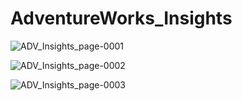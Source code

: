 # AdventureWorks_Insights


![ADV_Insights_page-0001](https://github.com/rafayetrafi/AdventureWorks_Insights/assets/15082614/c46b6639-0d28-4740-90d7-326680f1b620)


![ADV_Insights_page-0002](https://github.com/rafayetrafi/AdventureWorks_Insights/assets/15082614/0b6378a3-bc76-4eb4-ae62-18a26521796c)


![ADV_Insights_page-0003](https://github.com/rafayetrafi/AdventureWorks_Insights/assets/15082614/003ac543-864d-442a-aa3b-6ce44ea9ca7d)
